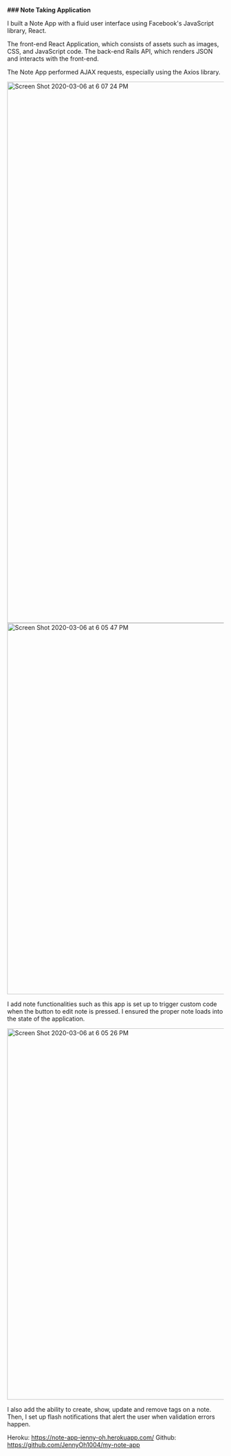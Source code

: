 **### Note Taking Application** 


I built a Note App with a fluid user interface using Facebook's JavaScript library, React.


The front-end React Application, which consists of assets such as images, CSS, and JavaScript code. The back-end Rails API, which renders JSON and interacts with the front-end.


The Note App performed AJAX requests, especially using the Axios library.



<img width="1255" alt="Screen Shot 2020-03-06 at 6 07 24 PM" src="https://user-images.githubusercontent.com/43684968/76134719-60819800-5fd5-11ea-9a0e-013a1d9ac01d.png">
<img width="861" alt="Screen Shot 2020-03-06 at 6 05 47 PM" src="https://user-images.githubusercontent.com/43684968/76134723-624b5b80-5fd5-11ea-9119-ae785f057e87.png">


I add note functionalities such as this app is set up to trigger custom code when the button to edit note is pressed. I ensured the proper note loads into the state of the application. 


<img width="861" alt="Screen Shot 2020-03-06 at 6 05 26 PM" src="https://user-images.githubusercontent.com/43684968/76134725-62e3f200-5fd5-11ea-9f1a-d60b7307c6b6.png">


I also add the ability to create, show, update and remove tags on a note. Then, I set up flash notifications that alert the user when validation errors happen.




Heroku: https://note-app-jenny-oh.herokuapp.com/
Github: https://github.com/JennyOh1004/my-note-app
